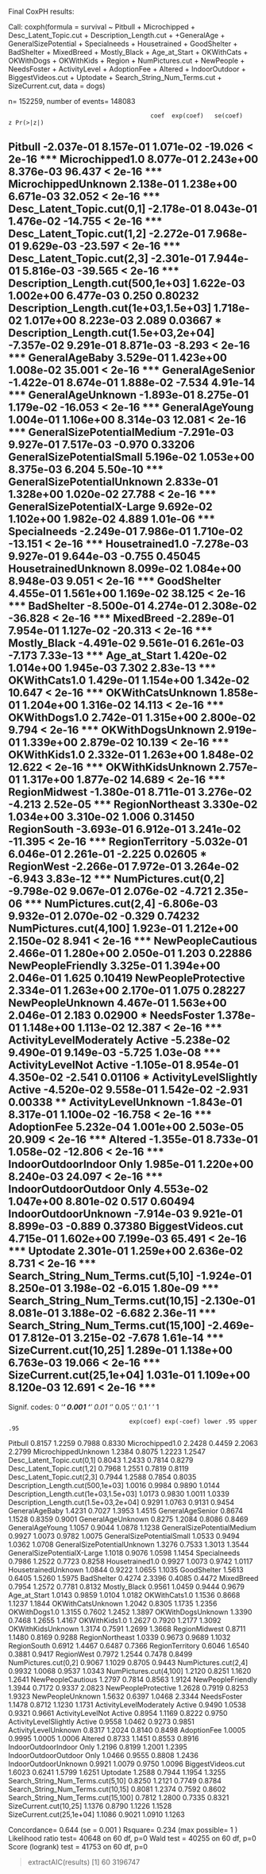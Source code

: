 Final CoxPH results:

Call:
coxph(formula = survival ~ Pitbull + Microchipped + Desc_Latent_Topic.cut +
    Description_Length.cut + +GeneralAge + GeneralSizePotential +
    Specialneeds + Housetrained + GoodShelter + BadShelter +
    MixedBreed + Mostly_Black + Age_at_Start + OKWithCats + OKWithDogs +
    OKWithKids + Region + NumPictures.cut + NewPeople + NeedsFoster +
    ActivityLevel + AdoptionFee + Altered + IndoorOutdoor + BiggestVideos.cut +
    Uptodate + Search_String_Num_Terms.cut + SizeCurrent.cut,
    data = dogs)

  n= 152259, number of events= 148083

                                            coef  exp(coef)   se(coef)       z Pr(>|z|)
Pitbull                               -2.037e-01  8.157e-01  1.071e-02 -19.026  < 2e-16 ***
Microchipped1.0                        8.077e-01  2.243e+00  8.376e-03  96.437  < 2e-16 ***
MicrochippedUnknown                    2.138e-01  1.238e+00  6.671e-03  32.052  < 2e-16 ***
Desc_Latent_Topic.cut(0,1]            -2.178e-01  8.043e-01  1.476e-02 -14.755  < 2e-16 ***
Desc_Latent_Topic.cut(1,2]            -2.272e-01  7.968e-01  9.629e-03 -23.597  < 2e-16 ***
Desc_Latent_Topic.cut(2,3]            -2.301e-01  7.944e-01  5.816e-03 -39.565  < 2e-16 ***
Description_Length.cut(500,1e+03]      1.622e-03  1.002e+00  6.477e-03   0.250  0.80232
Description_Length.cut(1e+03,1.5e+03]  1.718e-02  1.017e+00  8.223e-03   2.089  0.03667 *
Description_Length.cut(1.5e+03,2e+04] -7.357e-02  9.291e-01  8.871e-03  -8.293  < 2e-16 ***
GeneralAgeBaby                         3.529e-01  1.423e+00  1.008e-02  35.001  < 2e-16 ***
GeneralAgeSenior                      -1.422e-01  8.674e-01  1.888e-02  -7.534 4.91e-14 ***
GeneralAgeUnknown                     -1.893e-01  8.275e-01  1.179e-02 -16.053  < 2e-16 ***
GeneralAgeYoung                        1.004e-01  1.106e+00  8.314e-03  12.081  < 2e-16 ***
GeneralSizePotentialMedium            -7.291e-03  9.927e-01  7.517e-03  -0.970  0.33206
GeneralSizePotentialSmall              5.196e-02  1.053e+00  8.375e-03   6.204 5.50e-10 ***
GeneralSizePotentialUnknown            2.833e-01  1.328e+00  1.020e-02  27.788  < 2e-16 ***
GeneralSizePotentialX-Large            9.692e-02  1.102e+00  1.982e-02   4.889 1.01e-06 ***
Specialneeds                          -2.249e-01  7.986e-01  1.710e-02 -13.151  < 2e-16 ***
Housetrained1.0                       -7.278e-03  9.927e-01  9.644e-03  -0.755  0.45045
HousetrainedUnknown                    8.099e-02  1.084e+00  8.948e-03   9.051  < 2e-16 ***
GoodShelter                            4.455e-01  1.561e+00  1.169e-02  38.125  < 2e-16 ***
BadShelter                            -8.500e-01  4.274e-01  2.308e-02 -36.828  < 2e-16 ***
MixedBreed                            -2.289e-01  7.954e-01  1.127e-02 -20.313  < 2e-16 ***
Mostly_Black                          -4.491e-02  9.561e-01  6.261e-03  -7.173 7.33e-13 ***
Age_at_Start                           1.420e-02  1.014e+00  1.945e-03   7.302 2.83e-13 ***
OKWithCats1.0                          1.429e-01  1.154e+00  1.342e-02  10.647  < 2e-16 ***
OKWithCatsUnknown                      1.858e-01  1.204e+00  1.316e-02  14.113  < 2e-16 ***
OKWithDogs1.0                          2.742e-01  1.315e+00  2.800e-02   9.794  < 2e-16 ***
OKWithDogsUnknown                      2.919e-01  1.339e+00  2.879e-02  10.139  < 2e-16 ***
OKWithKids1.0                          2.332e-01  1.263e+00  1.848e-02  12.622  < 2e-16 ***
OKWithKidsUnknown                      2.757e-01  1.317e+00  1.877e-02  14.689  < 2e-16 ***
RegionMidwest                         -1.380e-01  8.711e-01  3.276e-02  -4.213 2.52e-05 ***
RegionNortheast                        3.330e-02  1.034e+00  3.310e-02   1.006  0.31450
RegionSouth                           -3.693e-01  6.912e-01  3.241e-02 -11.395  < 2e-16 ***
RegionTerritory                       -5.032e-01  6.046e-01  2.261e-01  -2.225  0.02605 *
RegionWest                            -2.266e-01  7.972e-01  3.264e-02  -6.943 3.83e-12 ***
NumPictures.cut(0,2]                  -9.798e-02  9.067e-01  2.076e-02  -4.721 2.35e-06 ***
NumPictures.cut(2,4]                  -6.806e-03  9.932e-01  2.070e-02  -0.329  0.74232
NumPictures.cut(4,100]                 1.923e-01  1.212e+00  2.150e-02   8.941  < 2e-16 ***
NewPeopleCautious                      2.466e-01  1.280e+00  2.050e-01   1.203  0.22886
NewPeopleFriendly                      3.325e-01  1.394e+00  2.046e-01   1.625  0.10419
NewPeopleProtective                    2.334e-01  1.263e+00  2.170e-01   1.075  0.28227
NewPeopleUnknown                       4.467e-01  1.563e+00  2.046e-01   2.183  0.02900 *
NeedsFoster                            1.378e-01  1.148e+00  1.113e-02  12.387  < 2e-16 ***
ActivityLevelModerately Active        -5.238e-02  9.490e-01  9.149e-03  -5.725 1.03e-08 ***
ActivityLevelNot Active               -1.105e-01  8.954e-01  4.350e-02  -2.541  0.01106 *
ActivityLevelSlightly Active          -4.520e-02  9.558e-01  1.542e-02  -2.931  0.00338 **
ActivityLevelUnknown                  -1.843e-01  8.317e-01  1.100e-02 -16.758  < 2e-16 ***
AdoptionFee                            5.232e-04  1.001e+00  2.503e-05  20.909  < 2e-16 ***
Altered                               -1.355e-01  8.733e-01  1.058e-02 -12.806  < 2e-16 ***
IndoorOutdoorIndoor Only               1.985e-01  1.220e+00  8.240e-03  24.097  < 2e-16 ***
IndoorOutdoorOutdoor Only              4.553e-02  1.047e+00  8.801e-02   0.517  0.60494
IndoorOutdoorUnknown                  -7.914e-03  9.921e-01  8.899e-03  -0.889  0.37380
BiggestVideos.cut                      4.715e-01  1.602e+00  7.199e-03  65.491  < 2e-16 ***
Uptodate                               2.301e-01  1.259e+00  2.636e-02   8.731  < 2e-16 ***
Search_String_Num_Terms.cut(5,10]     -1.924e-01  8.250e-01  3.198e-02  -6.015 1.80e-09 ***
Search_String_Num_Terms.cut(10,15]    -2.130e-01  8.081e-01  3.188e-02  -6.682 2.36e-11 ***
Search_String_Num_Terms.cut(15,100]   -2.469e-01  7.812e-01  3.215e-02  -7.678 1.61e-14 ***
SizeCurrent.cut(10,25]                 1.289e-01  1.138e+00  6.763e-03  19.066  < 2e-16 ***
SizeCurrent.cut(25,1e+04]              1.031e-01  1.109e+00  8.120e-03  12.691  < 2e-16 ***
---
Signif. codes:  0 ‘***’ 0.001 ‘**’ 0.01 ‘*’ 0.05 ‘.’ 0.1 ‘ ’ 1

                                      exp(coef) exp(-coef) lower .95 upper .95
Pitbull                                  0.8157     1.2259    0.7988    0.8330
Microchipped1.0                          2.2428     0.4459    2.2063    2.2799
MicrochippedUnknown                      1.2384     0.8075    1.2223    1.2547
Desc_Latent_Topic.cut(0,1]               0.8043     1.2433    0.7814    0.8279
Desc_Latent_Topic.cut(1,2]               0.7968     1.2551    0.7819    0.8119
Desc_Latent_Topic.cut(2,3]               0.7944     1.2588    0.7854    0.8035
Description_Length.cut(500,1e+03]        1.0016     0.9984    0.9890    1.0144
Description_Length.cut(1e+03,1.5e+03]    1.0173     0.9830    1.0011    1.0339
Description_Length.cut(1.5e+03,2e+04]    0.9291     1.0763    0.9131    0.9454
GeneralAgeBaby                           1.4231     0.7027    1.3953    1.4515
GeneralAgeSenior                         0.8674     1.1528    0.8359    0.9001
GeneralAgeUnknown                        0.8275     1.2084    0.8086    0.8469
GeneralAgeYoung                          1.1057     0.9044    1.0878    1.1238
GeneralSizePotentialMedium               0.9927     1.0073    0.9782    1.0075
GeneralSizePotentialSmall                1.0533     0.9494    1.0362    1.0708
GeneralSizePotentialUnknown              1.3276     0.7533    1.3013    1.3544
GeneralSizePotentialX-Large              1.1018     0.9076    1.0598    1.1454
Specialneeds                             0.7986     1.2522    0.7723    0.8258
Housetrained1.0                          0.9927     1.0073    0.9742    1.0117
HousetrainedUnknown                      1.0844     0.9222    1.0655    1.1035
GoodShelter                              1.5613     0.6405    1.5260    1.5975
BadShelter                               0.4274     2.3396    0.4085    0.4472
MixedBreed                               0.7954     1.2572    0.7781    0.8132
Mostly_Black                             0.9561     1.0459    0.9444    0.9679
Age_at_Start                             1.0143     0.9859    1.0104    1.0182
OKWithCats1.0                            1.1536     0.8668    1.1237    1.1844
OKWithCatsUnknown                        1.2042     0.8305    1.1735    1.2356
OKWithDogs1.0                            1.3155     0.7602    1.2452    1.3897
OKWithDogsUnknown                        1.3390     0.7468    1.2655    1.4167
OKWithKids1.0                            1.2627     0.7920    1.2177    1.3092
OKWithKidsUnknown                        1.3174     0.7591    1.2699    1.3668
RegionMidwest                            0.8711     1.1480    0.8169    0.9288
RegionNortheast                          1.0339     0.9673    0.9689    1.1032
RegionSouth                              0.6912     1.4467    0.6487    0.7366
RegionTerritory                          0.6046     1.6540    0.3881    0.9417
RegionWest                               0.7972     1.2544    0.7478    0.8499
NumPictures.cut(0,2]                     0.9067     1.1029    0.8705    0.9443
NumPictures.cut(2,4]                     0.9932     1.0068    0.9537    1.0343
NumPictures.cut(4,100]                   1.2120     0.8251    1.1620    1.2641
NewPeopleCautious                        1.2797     0.7814    0.8563    1.9124
NewPeopleFriendly                        1.3944     0.7172    0.9337    2.0823
NewPeopleProtective                      1.2628     0.7919    0.8253    1.9323
NewPeopleUnknown                         1.5632     0.6397    1.0468    2.3344
NeedsFoster                              1.1478     0.8712    1.1230    1.1731
ActivityLevelModerately Active           0.9490     1.0538    0.9321    0.9661
ActivityLevelNot Active                  0.8954     1.1169    0.8222    0.9750
ActivityLevelSlightly Active             0.9558     1.0462    0.9273    0.9851
ActivityLevelUnknown                     0.8317     1.2024    0.8140    0.8498
AdoptionFee                              1.0005     0.9995    1.0005    1.0006
Altered                                  0.8733     1.1451    0.8553    0.8916
IndoorOutdoorIndoor Only                 1.2196     0.8199    1.2001    1.2395
IndoorOutdoorOutdoor Only                1.0466     0.9555    0.8808    1.2436
IndoorOutdoorUnknown                     0.9921     1.0079    0.9750    1.0096
BiggestVideos.cut                        1.6023     0.6241    1.5799    1.6251
Uptodate                                 1.2588     0.7944    1.1954    1.3255
Search_String_Num_Terms.cut(5,10]        0.8250     1.2121    0.7749    0.8784
Search_String_Num_Terms.cut(10,15]       0.8081     1.2374    0.7592    0.8602
Search_String_Num_Terms.cut(15,100]      0.7812     1.2800    0.7335    0.8321
SizeCurrent.cut(10,25]                   1.1376     0.8790    1.1226    1.1528
SizeCurrent.cut(25,1e+04]                1.1086     0.9021    1.0910    1.1263

Concordance= 0.644  (se = 0.001 )
Rsquare= 0.234   (max possible= 1 )
Likelihood ratio test= 40648  on 60 df,   p=0
Wald test            = 40255  on 60 df,   p=0
Score (logrank) test = 41753  on 60 df,   p=0

> extractAIC(results)
[1]      60 3196747
